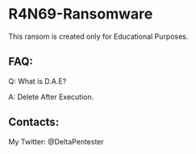 # R4N69-Ransomware
                                                                                              
This ransom is created only for Educational Purposes.


<h2>FAQ:</h2>

Q: What is D.A.E?


A: Delete After Execution.



<h2>Contacts:</h2>


My Twitter: @DeltaPentester
